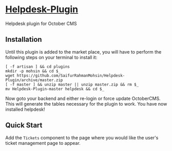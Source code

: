 # [Helpdesk-Plugin](https://github.com/SaifurRahmanMohsin/Helpdesk-Plugin) #
Helpdesk plugin for October CMS

## Installation ##
Until this plugin is added to the market place, you will have to perform the following steps on your terminal to install it:
```
[ -f artisan ] && cd plugins
mkdir -p mohsin && cd $_
wget https://github.com/SaifurRahmanMohsin/Helpdesk-Plugin/archive/master.zip
[ -f master ] && unzip master || unzip master.zip && rm $_
mv Helpdesk-Plugin-master helpdesk && cd $_

```
Now goto your backend and either re-login or force update OctoberCMS. This will generate the tables necessary for the plugin to work. You have now installed helpdesk!

## Quick Start ##
Add the `Tickets` component to the page where you would like the user's ticket management page to appear.
